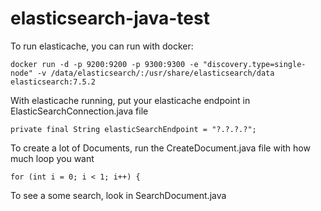 # elasticsearch-java-test
To run elasticache, you can run with docker:
```
docker run -d -p 9200:9200 -p 9300:9300 -e "discovery.type=single-node" -v /data/elasticsearch/:/usr/share/elasticsearch/data elasticsearch:7.5.2
```

With elasticache running, put your elasticache endpoint in ElasticSearchConnection.java file
```
private final String elasticSearchEndpoint = "?.?.?.?";
```

To create a lot of Documents, run the CreateDocument.java file with how much loop you want
```
for (int i = 0; i < 1; i++) {
```

To see a some search, look in SearchDocument.java


